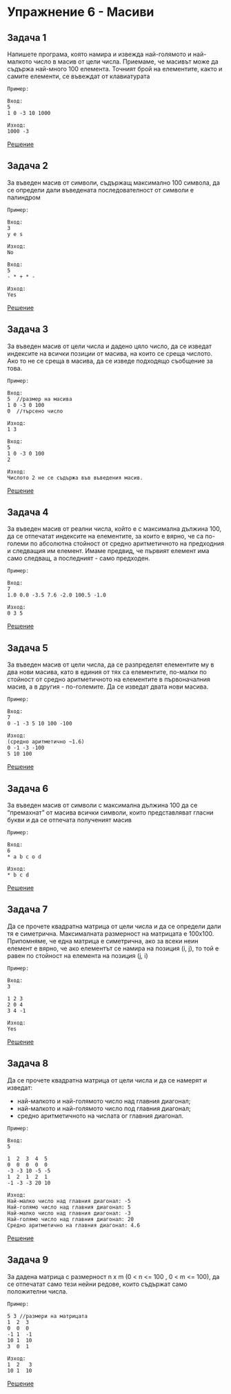 # Упражнение 6 - Масиви

## Задача 1

Напишете програма, която намира и извежда най-голямото и най-малкото число в масив от
цели числа. Приемаме, че масивът може да съдържа най-много 100 елемента. Точният брой
на елементите, както и самите елементи, се въвеждат от клавиатурата

`Пример:`

    Вход:
    5
    1 0 -3 10 1000
    
    Изход:
    1000 -3

[Решение](Task1.cpp)

## Задача 2

За въведен масив от символи, съдържащ максимално 100 символа, да се определи дали
въведената последователност от символи е палиндром

`Пример:`

    Вход:
    3
    y e s
    
    Изход:
    No
    
    Вход:
    5
    - * + * -
    
    Изход:
    Yes

[Решение](Task2.cpp)

## Задача 3

За въведен масив от цели числа и дадено цяло число, да се изведат индексите на всички позиции от масива, на които се среща числото. Ако то не се среща в масива, да се изведе подходящо съобщение за това.

`Пример:`

    Вход:
    5  //размер на масива
    1 0 -3 0 100
    0  //търсено число
    
    Изход:
    1 3
    
    Вход:
    5
    1 0 -3 0 100
    2
    
    Изход:
    Числото 2 не се съдържа във въведения масив.

[Решение](Task3.cpp)

## Задача 4

За въведен масив от реални числа, който е с максимална дължина 100, да се отпечатат
индексите на елементите, за които е вярно, че са по-големи по абсолютна стойност от средно
аритметичното на предходния и следващия им елемент. Имаме предвид, че първият елемент
има само следващ, а последният - само предходен.

`Пример:`

    Вход:
    7
    1.0 0.0 -3.5 7.6 -2.0 100.5 -1.0
    
    Изход:
    0 3 5  

[Решение](Task4.cpp)

## Задача 5

За въведен масив от цели числа, да се разпределят елементите му в два нови масива, като в единия от тях са елементите, по-малки по стойност от средно аритметичното на елементите в първоначалния масив, а в другия - по-големите. Да се изведат двата нови масива.

`Пример:`

    Вход:
    7
    0 -1 -3 5 10 100 -100
    
    Изход:
    (средно аритметично ~1.6)
    0 -1 -3 -100
    5 10 100

[Решение](Task5.cpp)

## Задача 6

За въведен масив от символи с максимална дължина 100 да се “премахнат” от масива
всички символи, които представляват гласни букви и да се отпечата полученият масив

`Пример:`

    Вход:
    6
    * a b c o d
    
    Изход:
    * b c d

[Решение](Task6.cpp)

## Задача 7

Да се прочете квадратна матрица от цели числа и да се определи дали тя е симетрична.
Максималната размерност на матрицата е 100х100. Припомняме, че една матрица е
симетрична, ако за всеки неин елемент е вярно, че ако елементът се намира на позиция (i, j), 
то той е равен по стойност на елемента на позиция (j, i)

`Пример:`

    Вход:
    3
    
    1 2 3
    2 0 4
    3 4 -1
    
    Изход:
    Yes

[Решение](Task7.cpp)

## Задача 8

Да се прочете квадратна матрица от цели числа и да се намерят и изведат:
- най-малкото и най-голямото число над главния диагонал;
- най-малкото и най-голямото число под главния диагонал;
- средно аритметичното на числата ог главния диагонал.

`Пример:`

    Вход:
    5
    
    1  2  3  4  5
    0  0  0  0  0
    -3 -3 10 -5 -5
    1  2  1  2  1
    -1 -3 -3 20 10
    
    Изход:
    Най-малко число над главния диагонал: -5
    Най-голямо число над главния диагонал: 5
    Най-малко число над главния диагонал: -3
    Най-голямо число над главния диагонал: 20
    Средно аритметично на главния диагонал: 4.6

[Решение](Task8.cpp)

## Задача 9

За дадена матрица с размерност n x m (0 < n <= 100 , 0 < m <= 100), да се отпечатат само тези нейни редове, които съдържат само положителни числа.

`Пример:`
    
    5 3 //размери на матрицата
    1  2  3
    0  0  0
    -1 1  -1
    10 1  10
    3  0  1 
    
    Изход:
    1  2   3
    10 1  10

[Решение](Task9.cpp)
